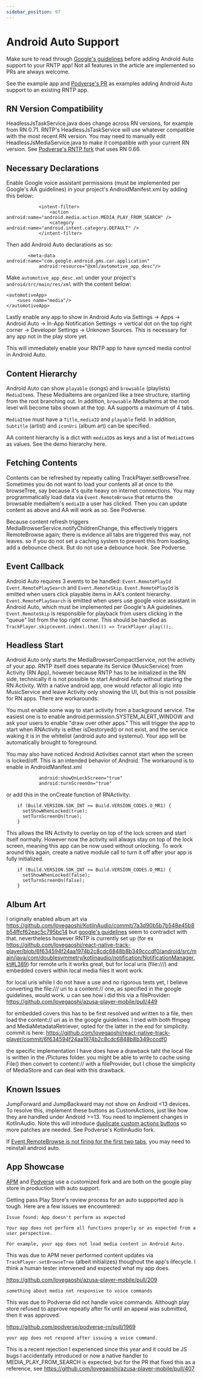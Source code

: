 ```yaml
---
sidebar_position: 97
---
```


# Android Auto Support

Make sure to read through [Google's guidelines](https://developer.android.com/training/cars/media) before adding Android Auto support to your RNTP app! Not all features in the article are implemented so PRs are always welcome.

See the example app and [Podverse's PR](https://github.com/podverse/podverse-rn/pull/1928) as examples adding Android Auto support to an existing RNTP app.

## RN Version Compatibility

HeadlessJsTaskService.java does change across RN versions, for example from RN 0.71. RNTP's HeadlessJsTaskService will use whatever compatible with the most recent RN version. You may need to manually edit HeadlessJsMediaService.java to make it compatible with your current RN version. See [Podverse's RNTP fork](https://github.com/lovegaoshi/react-native-track-player/tree/dev-podverse-aa) that uses RN 0.66.

## Necessary Declarations

Enable Google voice assistant permissions (must be implemented per Google's AA guidelines) in your project's AndroidManifest.xml by adding this below:

```
            <intent-filter>
                <action android:name="android.media.action.MEDIA_PLAY_FROM_SEARCH" />
                <category android:name="android.intent.category.DEFAULT" />
            </intent-filter>
```

Then add Android Auto declarations as so:

```
        <meta-data android:name="com.google.android.gms.car.application"
            android:resource="@xml/automotive_app_desc"/>
```

Make `automotive_app_desc.xml` under your project's `android/src/main/res/xml` with the content below:

```
<automotiveApp>
    <uses name="media"/>
</automotiveApp>
```

Lastly enable any app to show in Android Auto via Settings -> Apps -> Android Auto -> In-App Notification Settings -> vertical dot on the top right corner -> Developer Settings -> Unknown Sources. This is necessary for any app not in the play store yet.

This will immediately enable your RNTP app to have synced media control in Android Auto.

## Content Hierarchy

Android Auto can show `playable` (songs) and `browsable` (playlists) `MediaItem`s. These MediaItems are organized like a tree structure, starting from the root branching out. In addition, `browsable` MediaItems at the root level will become tabs shown at the top. AA supports a maximum of 4 tabs.

`MediaItem` must have a `Title`, `mediaID` and `playable` field. In addition, `Subtitle` (artist) and `iconUri` (album art) can be specified.

AA content hierarchy is a dict with `mediaID`s as keys and a list of `MediaItem`s as values. See the demo hierarchy here.

## Fetching Contents

Contents can be refreshed by repeatly calling TrackPlayer.setBrowseTree. Sometimes you do not want to load your contents all at once to the browseTree, say because it's quite heavy on internet connections. You may programmatically load data via `Event.RemoteBrowse` that returns the browsable mediaItem's `mediaID` a user has clicked. Then you can update content as above and AA will work as so. See Podverse.

Because content refresh triggers MediaBrowserService.notifyChildrenChange, this effectively triggers RemoteBrowse again; there is evidence all tabs are triggered this way, not leaves. so if you do not set a caching system to prevent this from loading, add a debounce check. But do not use a debounce hook. See Podverse.

## Event Callback

Android Auto requires 3 events to be handled: `Event.RemotePlayId` `Event.RemotePlaySearch` and `Event.RemoteSkip`. `Event.RemotePlayId` is emitted when users click playable items in AA's content hierarchy. `Event.RemotePlaySearch` is emitted when users use google voice assistant in Android Auto, which must be implemented per Google's AA guidelines. `Event.RemoteSkip` is responsible for playback from users clicking in the "queue" list from the top right corner. This should be handled as `TrackPlayer.skip(event.index).then(() => TrackPlayer.play());`.

## Headless Start

Android Auto only starts the MediaBrowserCompactService, not the activity of your app. RNTP itself does separate its Service (MusicService) from Activity (RN App), however because RNTP has to be initialized in the RN side, technically it is not possible to start Android Auto without starting the RN Activity. With a native android app, one would refactor all logic into MusicService and leave Activity only showing the UI, but this is not possible for RN apps. There are workarounds:

You must enable some way to start activity from a background service. The easiest one is to enable android.permission.SYSTEM_ALERT_WINDOW and ask your users to enable "draw over other apps." This will trigger the app to start when RNActivity is either isDestoryed() or not exist, and the service waking it is in the whitelist (android auto and systemui). Your app will be automatically brought to foreground.

You may also have noticed Android Activities cannot start when the screen is locked/off. This is an intended behavior of Android. The workaround is to enable in AndroidManifest.xml

```
            android:showOnLockScreen="true"
            android:turnScreenOn="true"
```

or add this in the onCreate function of RNActivity:

```
    if (Build.VERSION.SDK_INT >= Build.VERSION_CODES.O_MR1) {
      setShowWhenLocked(true);
      setTurnScreenOn(true);
    }
```

This allows the RN Activity to overlay on top of the lock screen and start itself normally. However now the activity will always stay on top of the lock screen, meaning this app can be now used without unlocking. To work around this again, create a native module call to turn it off after your app is fully initialized.

```
    if (Build.VERSION.SDK_INT >= Build.VERSION_CODES.O_MR1) {
      setShowWhenLocked(false);
      setTurnScreenOn(false);
    }
```

## Album Art

I originally enabled album art via https://github.com/lovegaoshi/KotlinAudio/commit/7a3d90b5b7b548e45b8b54ffcf62eac5c795bc14 but [google's guidelines](https://developer.android.com/training/cars/media/#display-artwork) seem to contradict with that. nevertheless however RNTP is currently set up (for ex https://github.com/lovegaoshi/react-native-track-player/blob/6f634594f24aa1974b2c8cdc6848b8b349cccdf0/android/src/main/java/com/doublesymmetry/kotlinaudio/notification/NotificationManager.kt#L389) for remote urls it works great, but for local uris (file:///) and embedded covers within local media files it wont work.

for local uris while I do not have a use and no rigorous tests yet, I believe converting the file:/// uri to a content:// one, as specified in the google guidelines, would work. u can see how i did this via a fileProvider: https://github.com/lovegaoshi/azusa-player-mobile/pull/449

for embedded covers this has to be first resolved and written to a file, then load the content:// uri as in the google guidelines. I tried with both ffmpeg and MediaMetadataRetriever, opted for the latter in the end for simplicity. commit is here: https://github.com/lovegaoshi/react-native-track-player/commit/6f634594f24aa1974b2c8cdc6848b8b349cccdf0

the specific implementation I have does have a drawback taht the local file is written in the /Pictures folder. you might be able to write to cache using File() then convert to content:// with a fileProvider, but I chose the simplicity of MediaStore and can deal with this drawback.

## Known Issues

JumpForward and JumpBackward may not show on Android <13 devices. To resolve this, implement these buttons as CustomActions, just like how they are handled under Android >=13. You need to implement changes in KotlinAudio. Note this will introduce [duplicate custom actions buttons](https://github.com/doublesymmetry/react-native-track-player/issues/1970) so more patches are needed. See Podverse's KotlinAudio fork.

If [Event.RemoteBrowse is not firing for the first two tabs](https://github.com/lovegaoshi/react-native-track-player/issues/26), you may need to reinstall android auto.

## App Showcase

[APM](https://play.google.com/store/apps/details?id=com.noxplay.noxplayer) and [Podverse](https://play.google.com/store/apps/details?id=com.podverse) use a customized fork and are both on the google play store in production with auto support.

Getting pass Play Store's review process for an auto suppported app is tough. Here are a few issues we encountered:

```
Issue found: App doesn't perform as expected

Your app does not perform all functions properly or as expected from a user perspective.

For example, your app does not load media content in Android Auto.
```

This was due to APM never performed content updates via `TrackPlayer.setBrowseTree` (albeit initializes) thoughout the app's lifecycle. I think a human tester intervened and expected what my app does.

https://github.com/lovegaoshi/azusa-player-mobile/pull/209

```
something about media not responsive to voice commands
```

This was due to Podverse did not handle voice commands. Although play store refused to approve repeatly after fix until an appeal was submitted, then it was approved.

https://github.com/podverse/podverse-rn/pull/1969

```
your app does not respond after issuing a voice command.
```

This is a recent rejection I experienced since this year and it could be JS bugs I accidentally introduced or now a native handler to MEDIA_PLAY_FROM_SEARCH is expected; but for the PR that fixed this as a reference, see https://github.com/lovegaoshi/azusa-player-mobile/pull/407
